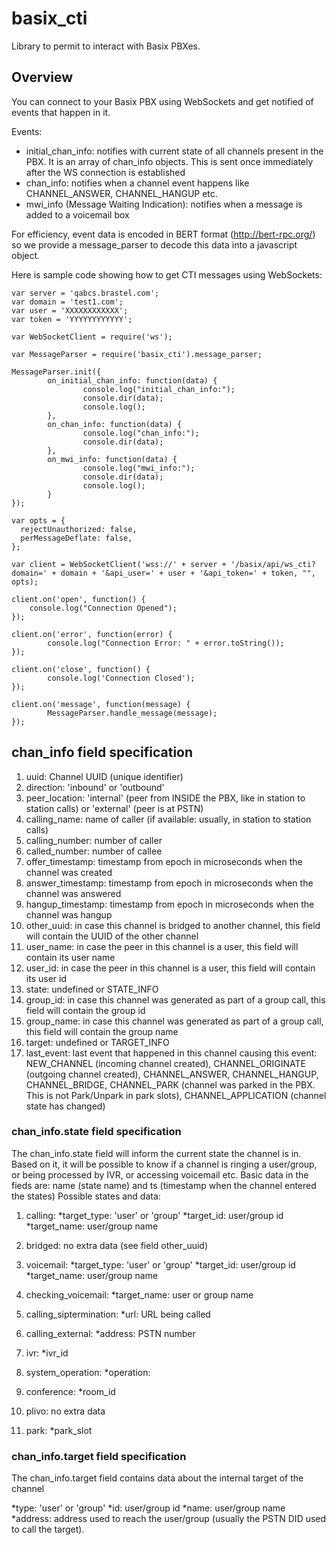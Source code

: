 # basix_cti

Library to permit to interact with Basix PBXes.

## Overview

You can connect to your Basix PBX using WebSockets and get notified of events that happen in it.

Events:
  - initial_chan_info: notifies with current state of all channels present in the PBX. It is an array of chan_info objects. This is sent once immediately after the WS connection is established
  - chan_info: notifies when a channel event happens like CHANNEL_ANSWER, CHANNEL_HANGUP etc.
  - mwi_info (Message Waiting Indication): notifies when a message is added to a voicemail box

For efficiency, event data is encoded in BERT format (http://bert-rpc.org/) so we provide a message_parser to decode this data into a javascript object.

Here is sample code showing how to get CTI messages using WebSockets:

```
var server = 'qabcs.brastel.com';
var domain = 'test1.com';
var user = 'XXXXXXXXXXXX';
var token = 'YYYYYYYYYYYY';

var WebSocketClient = require('ws');

var MessageParser = require('basix_cti').message_parser;

MessageParser.init({
        on_initial_chan_info: function(data) {
                console.log("initial_chan_info:");
                console.dir(data);
                console.log();
        },
        on_chan_info: function(data) {
                console.log("chan_info:");
                console.dir(data);
        },
        on_mwi_info: function(data) {
                console.log("mwi_info:");
                console.dir(data);
                console.log();
        }
});
 
var opts = {
  rejectUnauthorized: false,
  perMessageDeflate: false,
};

var client = WebSocketClient('wss://' + server + '/basix/api/ws_cti?domain=' + domain + '&api_user=' + user + '&api_token=' + token, "", opts);
 
client.on('open', function() {
    console.log("Connection Opened");
});
 
client.on('error', function(error) {
        console.log("Connection Error: " + error.toString());
});

client.on('close', function() {
        console.log('Connection Closed');
});

client.on('message', function(message) {
        MessageParser.handle_message(message);
});

```

## chan_info field specification

  1. uuid: Channel UUID (unique identifier)
  2. direction: 'inbound' or 'outbound'
  3. peer_location: 'internal' (peer from INSIDE the PBX, like in station to station calls) or 'external' (peer is at PSTN)
  4. calling_name: name of caller (if available: usually, in station to station calls) 
  5. calling_number: number of caller
  6. called_number: number of callee
  7. offer_timestamp: timestamp from epoch in microseconds when the channel was created
  8. answer_timestamp: timestamp from epoch in microseconds when the channel was answered
  9. hangup_timestamp: timestamp from epoch in microseconds when the channel was hangup
  10. other_uuid: in case this channel is bridged to another channel, this field will contain the UUID of the other channel
  11. user_name: in case the peer in this channel is a user, this field will contain its user name
  12. user_id: in case the peer in this channel is a user, this field will contain its user id
  13. state: undefined or STATE_INFO
  14. group_id: in case this channel was generated as part of a group call, this field will contain the group id
  15. group_name: in case this channel was generated as part of a group call, this field will contain the group name
  16. target: undefined or TARGET_INFO
  17. last_event: last event that happened in this channel causing this event: NEW_CHANNEL (incoming channel created), CHANNEL_ORIGINATE (outgoing channel created), CHANNEL_ANSWER, CHANNEL_HANGUP, CHANNEL_BRIDGE, CHANNEL_PARK (channel was parked in the PBX. This is not Park/Unpark in park slots), CHANNEL_APPLICATION (channel state has changed)

### chan_info.state field specification

  The chan_info.state field will inform the current state the channel is in. Based on it, it will be possible to know if a channel is ringing a user/group, or being processed by IVR, or accessing voicemail etc.
  Basic data in the fieds are: name (state name) and ts (timestamp when the channel entered the states)
  Possible states and data:

  1. calling:
      *target_type: 'user' or 'group'
      *target_id: user/group id
      *target_name: user/group name

  2. bridged:
      no extra data (see field other_uuid)

  3. voicemail:
      *target_type: 'user' or 'group'
      *target_id: user/group id
      *target_name: user/group name
  
  4. checking_voicemail:
      *target_name: user or group name

  5. calling_siptermination:
      *url: URL being called

  6. calling_external:
      *address: PSTN number

  7. ivr:
      *ivr_id

  8. system_operation:
      *operation: 

  9. conference:
      *room_id

  10. plivo:
      no extra data

  11. park:
      *park_slot


### chan_info.target field specification
  The chan_info.target field contains data about the internal target of the channel

  *type: 'user' or 'group'
  *id: user/group id
  *name: user/group name
  *address: address used to reach the user/group (usually the PSTN DID used to call the target).


